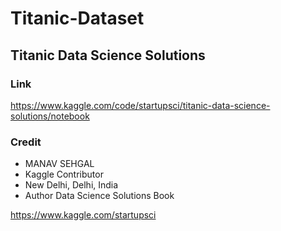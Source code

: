 # Titanic-Dataset

## Titanic Data Science Solutions

### Link
https://www.kaggle.com/code/startupsci/titanic-data-science-solutions/notebook

### Credit

* MANAV SEHGAL
* Kaggle Contributor
* New Delhi, Delhi, India
* Author Data Science Solutions Book

https://www.kaggle.com/startupsci
